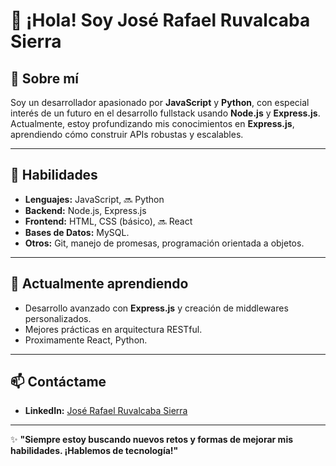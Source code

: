# 👋 ¡Hola! Soy José Rafael Ruvalcaba Sierra
## 🌟 Sobre mí

Soy un desarrollador apasionado por **JavaScript** y **Python**, con especial interés de un futuro en el desarrollo fullstack usando **Node.js** y **Express.js**. 
Actualmente, estoy profundizando mis conocimientos en **Express.js**, aprendiendo cómo construir APIs robustas y escalables.

---

## 🚀 Habilidades

- **Lenguajes:** JavaScript, 🔜 Python  
- **Backend:** Node.js, Express.js  
- **Frontend:** HTML, CSS (básico), 🔜 React
- **Bases de Datos:** MySQL.  
- **Otros:** Git, manejo de promesas, programación orientada a objetos.

---

## 🌱 Actualmente aprendiendo

- Desarrollo avanzado con **Express.js** y creación de middlewares personalizados.  
- Mejores prácticas en arquitectura RESTful.
- Proximamente React, Python.

---

## 📫 Contáctame
 
- **LinkedIn:** [José Rafael Ruvalcaba Sierra](https://www.linkedin.com/in/josé-rafael-ruvalcaba-sierra-64856a23b)  

---

✨ **"Siempre estoy buscando nuevos retos y formas de mejorar mis habilidades. ¡Hablemos de tecnología!"**

